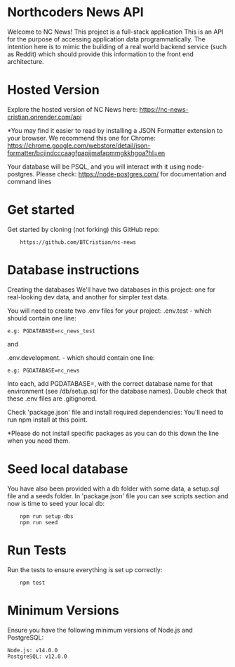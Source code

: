 # Northcoders News API

Welcome to NC News! This project is a full-stack application
This is an API for the purpose of accessing application data programmatically. The intention here is to mimic the building of a real world backend service (such as Reddit) which should provide this information to the front end architecture.

# Hosted Version

Explore the hosted version of NC News here:
https://nc-news-cristian.onrender.com/api

\*You may find it easier to read by installing a JSON Formatter extension to your browser. We recommend this one for Chrome: https://chrome.google.com/webstore/detail/json-formatter/bcjindcccaagfpapjjmafapmmgkkhgoa?hl=en

Your database will be PSQL, and you will interact with it using node-postgres. Please check: https://node-postgres.com/ for documentation and command lines

# Get started

Get started by cloning (not forking) this GitHub repo:

        https://github.com/BTCristian/nc-news

# Database instructions

Creating the databases
We'll have two databases in this project:
one for real-looking dev data, and another for simpler test data.

You will need to create two .env files for your project:
.env.test - which should contain one line:

    e.g: PGDATABASE=nc_news_test

and

.env.development. - which should contain one line:

    e.g: PGDATABASE=nc_news

Into each, add PGDATABASE=, with the correct database name for that environment (see /db/setup.sql for the database names).
Double check that these .env files are .gitignored.

Check 'package.json' file and install required dependencies:
You'll need to run npm install at this point.

\*Please do not install specific packages as you can do this down the line when you need them.

# Seed local database

You have also been provided with a db folder with some data, a setup.sql file and a seeds folder. In 'package.json' file you can see scripts section and now is time to seed your local db:

        npm run setup-dbs
        npm run seed

# Run Tests

Run the tests to ensure everything is set up correctly:

        npm test

# Minimum Versions

Ensure you have the following minimum versions of Node.js and PostgreSQL:

    Node.js: v14.0.0
    PostgreSQL: v12.0.0
